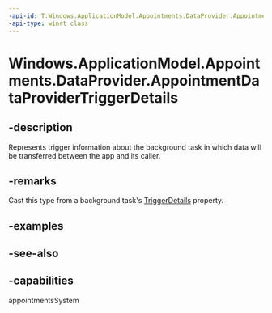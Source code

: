 ```yaml
---
-api-id: T:Windows.ApplicationModel.Appointments.DataProvider.AppointmentDataProviderTriggerDetails
-api-type: winrt class
---
```


<!-- Class syntax.
public class AppointmentDataProviderTriggerDetails : Windows.ApplicationModel.Appointments.DataProvider.IAppointmentDataProviderTriggerDetails
-->

# Windows.ApplicationModel.Appointments.DataProvider.AppointmentDataProviderTriggerDetails

## -description
Represents trigger information about the background task in which data will be transferred between the app and its caller.

## -remarks
Cast this type from a background task's [TriggerDetails](../windows.applicationmodel.background/ibackgroundtaskinstance_triggerdetails.md) property.

## -examples

## -see-also

## -capabilities
appointmentsSystem
